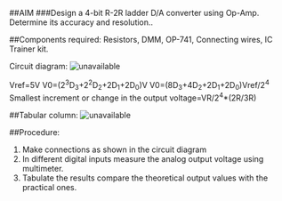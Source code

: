 ##AIM
###Design a 4-bit R-2R ladder D/A converter using Op-Amp. Determine its accuracy and  resolution..

##Components required:
 Resistors, DMM, OP-741, Connecting wires, IC Trainer kit.

Circuit diagram:
![unavailable](121.png)

Vref=5V
V0=(2<sup>3</sup>D<sub>3</sub>+2<sup>2</sup>D<sub>2</sub>+2D<sub>1</sub>+2D<sub>0</sub>)V
V0=(8D<sub>3</sub>+4D<sub>2</sub>+2D<sub>1</sub>+2D<sub>0</sub>)Vref/2<sup>4</sup>
Smallest increment or change in the output voltage=VR/2<sup>4</sup>*(2R/3R)


##Tabular column:
![unavailable](123.png)

##Procedure:
1.	Make connections as shown in the circuit diagram
2.	In different digital inputs measure the analog output voltage using multimeter.
3.	Tabulate the results compare the theoretical output values with the practical ones.
